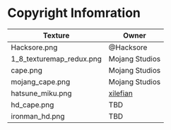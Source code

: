 # Copyright Infomration

| Texture                  | Owner                                                                                                                        |
| ------------------------ | ---------------------------------------------------------------------------------------------------------------------------- |
| Hacksore.png             | @Hacksore                                                                                                                    |
| 1_8_texturemap_redux.png | Mojang Studios                                                                                                               |
| cape.png                 | Mojang Studios                                                                                                               |
| mojang_cape.png          | Mojang Studios                                                                                                               |
| hatsune_miku.png         | [xilefian](http://www.minecraftforum.net/forums/mapping-and-modding/skins/2646900-hatsune-miku-skin-1-9-transparency-layers) |
| hd_cape.png              | TBD                                                                                                                          |
| ironman_hd.png           | TBD                                                                                                                          |
